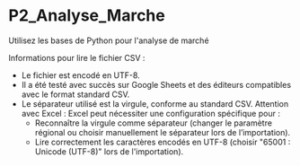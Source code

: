 # P2_Analyse_Marche
Utilisez les bases de Python pour l'analyse de marché

Informations pour lire le fichier CSV :
- Le fichier est encodé en UTF-8.
- Il a été testé avec succès sur Google Sheets et des éditeurs compatibles avec le format standard CSV.
- Le séparateur utilisé est la virgule, conforme au standard CSV.
    Attention avec Excel :
    Excel peut nécessiter une configuration spécifique pour :
    - Reconnaître la virgule comme séparateur (changer le paramètre régional ou choisir manuellement le séparateur lors de l’importation).
    - Lire correctement les caractères encodés en UTF-8 (choisir "65001 : Unicode (UTF-8)" lors de l'importation).

